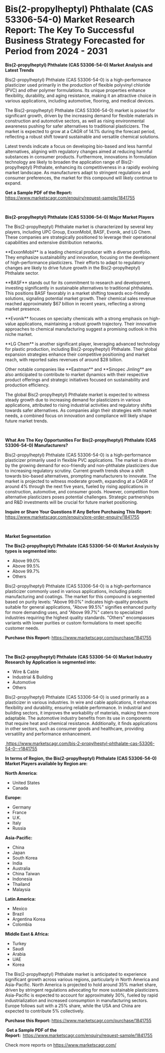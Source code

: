 <p><h1>Bis(2-propylheptyl) Phthalate (CAS 53306-54-0) Market Research Report: The Key To Successful Business Strategy Forecasted for Period from 2024 - 2031</h1></p><p><strong>Bis(2-propylheptyl) Phthalate (CAS 53306-54-0) Market Analysis and Latest Trends</strong></p>
<p><p>Bis(2-propylheptyl) Phthalate (CAS 53306-54-0) is a high-performance plasticizer used primarily in the production of flexible polyvinyl chloride (PVC) and other polymer formulations. Its unique properties enhance flexibility, durability, and aging resistance, making it an attractive choice in various applications, including automotive, flooring, and medical devices.</p><p>The Bis(2-propylheptyl) Phthalate (CAS 53306-54-0) market is poised for significant growth, driven by the increasing demand for flexible materials in construction and automotive sectors, as well as rising environmental awareness pushing for safer alternatives to traditional plasticizers. The market is expected to grow at a CAGR of 14.1% during the forecast period, reflecting a robust shift toward sustainable and versatile chemical solutions.</p><p>Latest trends indicate a focus on developing bio-based and less harmful alternatives, aligning with regulatory changes aimed at reducing harmful substances in consumer products. Furthermore, innovations in formulation technology are likely to broaden the application range of Bis(2-propylheptyl) Phthalate, enhancing its competitiveness in a rapidly evolving market landscape. As manufacturers adapt to stringent regulations and consumer preferences, the market for this compound will likely continue to expand.</p></p>
<p><strong>Get a Sample PDF of the Report:&nbsp;</strong> <a href="https://www.marketscagr.com/enquiry/request-sample/1841755?utm_campaign=1952&utm_medium=2&utm_source=Github&utm_content=ia&utm_term=31122024&utm_id=bis2-propylheptyl-phthalate-cas-53306-54-0">https://www.marketscagr.com/enquiry/request-sample/1841755</a></p>
<p>&nbsp;</p>
<p><strong>Bis(2-propylheptyl) Phthalate (CAS 53306-54-0) Major Market Players</strong></p>
<p><p>The Bis(2-propylheptyl) Phthalate market is characterized by several key players, including UPC Group, ExxonMobil, BASF, Evonik, and LG Chem. These companies are strategically positioned to leverage their operational capabilities and extensive distribution networks.</p><p>**ExxonMobil** is a leading chemical producer with a diverse portfolio. They emphasize sustainability and innovation, focusing on the development of high-performance plasticizers. Their efforts to adapt to regulatory changes are likely to drive future growth in the Bis(2-propylheptyl) Phthalate sector.</p><p>**BASF** stands out for its commitment to research and development, investing significantly in sustainable alternatives to traditional phthalates. This positions BASF favorably in a market shifting towards eco-friendly solutions, signaling potential market growth. Their chemical sales revenue reached approximately $67 billion in recent years, reflecting a strong market presence.</p><p>**Evonik** focuses on specialty chemicals with a strong emphasis on high-value applications, maintaining a robust growth trajectory. Their innovative approaches to chemical manufacturing suggest a promising outlook in this niche market.</p><p>**LG Chem** is another significant player, leveraging advanced technology for plastic production, including Bis(2-propylheptyl) Phthalate. Their global expansion strategies enhance their competitive positioning and market reach, with reported sales revenues of around $28 billion.</p><p>Other notable companies like **Eastman** and **Sinopec Jinling** are also anticipated to contribute to market dynamics with their respective product offerings and strategic initiatives focused on sustainability and production efficiency.</p><p>The global Bis(2-propylheptyl) Phthalate market is expected to witness steady growth due to increasing demand for plasticizers in various applications, attributed to rising industrial activities and regulatory shifts towards safer alternatives. As companies align their strategies with market needs, a combined focus on innovation and compliance will likely shape future market trends.</p></p>
<p>&nbsp;</p>
<p><strong>What Are The Key Opportunities For Bis(2-propylheptyl) Phthalate (CAS 53306-54-0) Manufacturers?</strong></p>
<p><p>Bis(2-propylheptyl) Phthalate (CAS 53306-54-0) is a high-performance plasticizer primarily used in flexible PVC applications. The market is driven by the growing demand for eco-friendly and non-phthalate plasticizers due to increasing regulatory scrutiny. Current growth trends show a shift towards bio-based alternatives, prompting manufacturers to innovate. The market is projected to witness moderate growth, expanding at a CAGR of around 4% through the next five years, fueled by rising applications in construction, automotive, and consumer goods. However, competition from alternative plasticizers poses potential challenges. Strategic partnerships and R&D investments will be crucial for future market positioning.</p></p>
<p><strong>Inquire or Share Your Questions If Any Before Purchasing This Report:</strong> <a href="https://www.marketscagr.com/enquiry/pre-order-enquiry/1841755?utm_campaign=1952&utm_medium=2&utm_source=Github&utm_content=ia&utm_term=31122024&utm_id=bis2-propylheptyl-phthalate-cas-53306-54-0">https://www.marketscagr.com/enquiry/pre-order-enquiry/1841755</a></p>
<p>&nbsp;</p>
<p><strong>Market Segmentation</strong></p>
<p><strong>The Bis(2-propylheptyl) Phthalate (CAS 53306-54-0) Market Analysis by types is segmented into:</strong></p>
<p><ul><li>Above 99.0%</li><li>Above 99.5%</li><li>Above 99.7%</li><li>Others</li></ul></p>
<p><p>Bis(2-propylheptyl) Phthalate (CAS 53306-54-0) is a high-performance plasticizer commonly used in various applications, including plastic manufacturing and coatings. The market for this compound is segmented based on purity levels: "Above 99.0%" indicates high-quality products suitable for general applications, "Above 99.5%" signifies enhanced purity for more demanding uses, and "Above 99.7%" caters to specialized industries requiring the highest quality standards. "Others" encompasses variants with lower purities or custom formulations to meet specific customer needs.</p></p>
<p><strong>Purchase this Report:&nbsp;</strong><a href="https://www.marketscagr.com/purchase/1841755?utm_campaign=1952&utm_medium=2&utm_source=Github&utm_content=ia&utm_term=31122024&utm_id=bis2-propylheptyl-phthalate-cas-53306-54-0">https://www.marketscagr.com/purchase/1841755</a></p>
<p>&nbsp;</p>
<p><strong>The Bis(2-propylheptyl) Phthalate (CAS 53306-54-0) Market Industry Research by Application is segmented into:</strong></p>
<p><ul><li>Wire & Cable</li><li>Industrial & Building</li><li>Automotive</li><li>Others</li></ul></p>
<p><p>Bis(2-propylheptyl) Phthalate (CAS 53306-54-0) is used primarily as a plasticizer in various industries. In wire and cable applications, it enhances flexibility and durability, ensuring reliable performance. In industrial and building sectors, it improves the workability of materials, making them more adaptable. The automotive industry benefits from its use in components that require heat and chemical resistance. Additionally, it finds applications in other sectors, such as consumer goods and healthcare, providing versatility and performance enhancement.</p></p>
<p><a href="https://www.marketscagr.com/bis-2-propylheptyl-phthalate-cas-53306-54-0--r1841755?utm_campaign=1952&utm_medium=2&utm_source=Github&utm_content=ia&utm_term=31122024&utm_id=bis2-propylheptyl-phthalate-cas-53306-54-0">&nbsp;https://www.marketscagr.com/bis-2-propylheptyl-phthalate-cas-53306-54-0--r1841755</a></p>
<p><strong>In terms of Region, the Bis(2-propylheptyl) Phthalate (CAS 53306-54-0) Market Players available by Region are:</strong></p>
<p>
    <p> <strong> North America: </strong>
        <ul>
            <li>United States</li>
            <li>Canada</li>
        </ul>
        </p> 
    <p> <strong> Europe: </strong>
        <ul>
            <li>Germany</li>
            <li>France</li>
            <li>U.K.</li>
            <li>Italy</li>
            <li>Russia</li>
        </ul>
        </p> 
    <p> <strong> Asia-Pacific: </strong>
        <ul>
            <li>China</li>
            <li>Japan</li>
            <li>South Korea</li>
            <li>India</li>
            <li>Australia</li>
            <li>China Taiwan</li>
            <li>Indonesia</li>
            <li>Thailand</li>
            <li>Malaysia</li>
        </ul>
        </p> 
    <p> <strong> Latin America: </strong>
        <ul>
            <li>Mexico</li>
            <li>Brazil</li>
            <li>Argentina Korea</li>
            <li>Colombia</li>
        </ul>
        </p> 
    <p> <strong> Middle East & Africa: </strong>
        <ul>
            <li>Turkey</li>
            <li>Saudi</li>
            <li>Arabia</li>
            <li>UAE</li>
            <li>Korea</li>
        </ul>
    </p>
    </p>
<p><p>The Bis(2-propylheptyl) Phthalate market is anticipated to experience significant growth across various regions, particularly in North America and Asia-Pacific. North America is projected to hold around 35% market share, driven by stringent regulations advocating for more sustainable plasticizers. Asia-Pacific is expected to account for approximately 30%, fueled by rapid industrialization and increased consumption in manufacturing sectors. Europe follows suit with a 25% share, while the USA and China are expected to contribute 5% collectively.</p></p>
<p><strong>Purchase this Report: </strong><a href="https://www.marketscagr.com/purchase/1841755?utm_campaign=1952&utm_medium=2&utm_source=Github&utm_content=ia&utm_term=31122024&utm_id=bis2-propylheptyl-phthalate-cas-53306-54-0">https://www.marketscagr.com/purchase/1841755</a></p>
<p>&nbsp;<strong>Get a Sample PDF of the Report:&nbsp;&nbsp;</strong><a href="https://www.marketscagr.com/enquiry/request-sample/1841755?utm_campaign=1952&utm_medium=2&utm_source=Github&utm_content=ia&utm_term=31122024&utm_id=bis2-propylheptyl-phthalate-cas-53306-54-0">https://www.marketscagr.com/enquiry/request-sample/1841755</a></p>
<p><strong></strong></p>
<p>Check more reports on <a href="https://www.marketscagr.com/?utm_campaign=1952&utm_medium=2&utm_source=Github&utm_content=ia&utm_term=31122024&utm_id=bis2-propylheptyl-phthalate-cas-53306-54-0">https://www.marketscagr.com/</a></p>